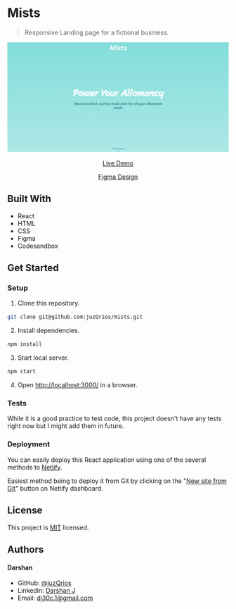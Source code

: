 # Mists

> Responsive Landing page for a fictional business.

[//]: # (Screenshot, Application concept art etc)
![Screenshot](./screenshot.png)

[//]: # (Live Demo link)
<p align="center">
  <a href="https://mists-fictional.netlify.app/">Live Demo</a>
</p>
<p align="center">
  <a href="https://www.figma.com/community/file/888694273623743482/Mists">Figma Design</a>
</p>

## Built With

* React
* HTML
* CSS
* Figma
* Codesandbox

## Get Started

### Setup

1. Clone this repository.

```bash
git clone git@github.com:juzQrios/mists.git
```

2. Install dependencies.

```bash
npm install
```

3. Start local server.

```bash
npm start
```

4. Open <http://localhost:3000/> in a browser.


### Tests

While it is a good practice to test code, this project doesn't have any tests right now but I might add them in future.

### Deployment

You can easily deploy this React application using one of the several methods to [Netlify](https://www.netlify.com).

Easiest method being to deploy it from Git by clicking on the "[New site from Git](https://app.netlify.com/start)" button on Netlify dashboard.


## License

This project is [MIT](./LICENSE) licensed.

## Authors

#### Darshan

* GitHub: [@juzQrios](https://github.com/juzQrios)
* LinkedIn: [Darshan J](https://www.linkedin.com/in/jayadevdarshan/)
* Email: <dj30c.1@gmail.com>
